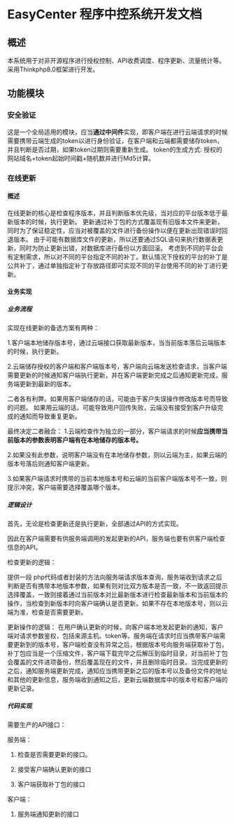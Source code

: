 # EasyCenter 程序中控系统开发文档

## 概述
本系统用于对非开源程序进行授权控制、API收费调度、程序更新、流量统计等。
采用Thinkphp8.0框架进行开发。

## 功能模块

### 安全验证
这是一个全局适用的模块，应当**通过中间件**实现，即客户端在进行云端请求的时候需要携带云端生成的token以进行身份验证，在客户端和云端都需要储存token，并且判断是否过期，如果token过期则需要重新生成。
token的生成方式:
授权的网站域名+token起始时间戳+随机数并进行Md5计算。

### 在线更新
#### 概述

在线更新的核心是检查程序版本，并且判断版本优先级，当对应的平台版本低于最新版本的时候，执行更新。
更新通过补丁包的方式覆盖现有旧版本文件来更新，同时为了保证稳定性，应当对被覆盖的文件进行备份操作以便在更新出现错误时回退版本。
由于可能有数据库文件的更新，所以还要通过SQL语句来执行数据表更新，同时为防止更新出错，对数据库进行备份以方面回滚。
考虑到不同的平台会有定制需求，所以对不同的平台指定不同的补丁。默认情况下授权的平台的补丁是公共补丁，通过单独指定补丁存放路径即可实现不同的平台使用不同的补丁进行更新。


#### 业务实现

#####  业务流程
实现在线更新的备选方案有两种：

1.客户端本地储存版本号，通过云端接口获取最新版本，当当前版本落后云端版本的时候，执行更新。

2.云端储存授权的客户端和客户端版本号，客户端向云端发送检查请求，当客户端需要更新的时候通知客户端执行更新，并在客户端更新完成之后通知更新完成，服务端更新到最新的版本。

二者各有利弊。如果用客户端储存的话，可能由于客户失误操作修改版本号而导致的问题。
如果用云端的话，可能导致用户回传失败，云端没有接受到客户升级完成的通知而导致重复更新。

最终决定二者融合：
1.云端检查作为独立的一部分，客户端请求的时候**应当携带当前版本的参数表明客户端有在本地储存的版本号。**

2.如果没有此参数，说明客户端没有在本地储存参数，则以云端为主，如果云端的版本号落后则通知客户端更新。

3.如果客户端请求时携带的当前本地版本号和云端的当前客户端版本号不一致，则提示冲突，客户端需要选择覆盖哪个版本。

##### 逻辑设计

首先，无论是检查更新还是执行更新，全部通过API的方式实现。

因此在客户端需要有供服务端调用的发起更新的API，服务端也要有供客户端检查信息的API。

检查更新的逻辑：

提供一段
php代码或者封装的方法向服务端请求版本查询，服务端收到请求之后判断是否有携带本地版本参数，如果有则对比双方版本是否一致，不一致返回提示选择覆盖，一致则接着通过当前版本对比最新版本进行检查最新版本和当前版本的操作，当检查到新版本时向客户端确认是否更新。如果不存在本地版本号，则以云端为准，检查是否需要更新。

更新操作的逻辑：
在用户确认更新的时候，向客户端本地发起更新的通知，客户端对请求参数鉴权，包括来源主机、token等。服务端在请求时应当携带客户端需要更新到的版本号，客户端检查没有异常之后，根据版本号向服务端获取补丁包，补丁包应当是一个压缩文件，客户端下载完毕之后解压到临时目录，对当前补丁包会覆盖的文件进项备份，然后覆盖现在的文件，并且删除临时目录。当完成更新的之后，通知服务端更新完成，通知应当携带更新之后的版本号以及备份文件的地址和其他的更新信息，服务端收到通知之后，更新云端数据库中的版本号和客户端的更新记录。

##### 代码实现
需要生产的API接口：

服务端：

1. 检查是否需要更新的接口。

2. 接受客户端确认更新的接口

3. 客户端获取补丁包的接口


客户端：

1. 服务端通知更新的接口
